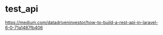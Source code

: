 # test_api
 https://medium.com/datadriveninvestor/how-to-build-a-rest-api-in-laravel-6-0-71a1487fb406
